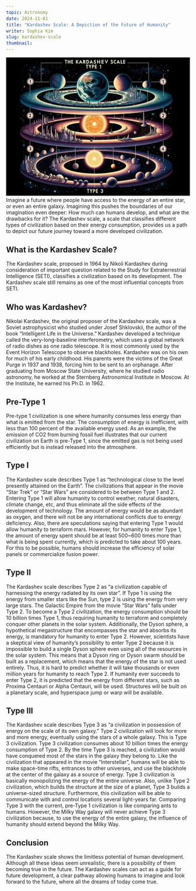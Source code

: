 ```yaml
---
topic: Astronomy
date: 2024-11-01
title: "Kardashev Scale: A Depiction of the Future of Humanity"
writer: Sophia Kim
slug: kardashev-scale
thumbnail: 
---
```

![](../images/articles/kardashev_scale.jpg)
Imagine a future where people have access to the energy of an entire star, or even an entire galaxy. Imagining this pushes the boundaries of our imagination even deeper: How much can humans develop, and what are the drawbacks for it? The Kardashev scale, a scale that classifies different types of civilization based on their energy consumption, provides us a path to depict our future journey toward a more developed civilization. 

## What is the Kardashev Scale?
The Kardashev scale, proposed in 1964 by Nikoli Kardashev during consideration of important question related to the Study for Extraterrestrial Intelligence (SETI), classifies a civilization based on its development. The Kardashev scale still remains as one of the most influential concepts from SETI. 

## Who was Kardashev?
Nikolai Kardashev, the original proposer of the Kardashev scale, was a Soviet astrophysicist who studied under Josef Shklovskii, the author of the book “Intelligent Life in the Universe.” Kardashev developed a technique called the very-long-baseline interferometry, which uses a global network of radio dishes as one radio telescope. It is most commonly used by the Event Horizon Telescope to observe blackholes. Kardashev was on his own for much of his early childhood. His parents were the victims of the Great Purge in 1937 and 1938, forcing him to be sent to an orphanage. After graduating from Moscow State University, where he studied radio astronomy, he worked at the Sternberg Astronomical Institute in Moscow. At the Institute, he earned his Ph.D. in 1962. 

## Pre-Type 1
Pre-type 1 civilization is one where humanity consumes less energy than what is emitted from the star. The consumption of energy is inefficient, with less than 100 percent of the available energy used. As an example, the emission of CO2 from burning fossil fuel illustrates that our current civilization on Earth is pre-Type 1, since the emitted gas is not being used efficiently but is instead released into the atmosphere. 

## Type I
The Kardashev scale describes Type 1 as “technological close to the level presently attained on the Earth”. The civilizations that appear in the movie “Star Trek” or “Star Wars” are considered to be between Type 1 and 2. Entering Type 1 will allow humanity to control weather, natural disasters, climate change, etc, and thus eliminate all the side effects of the development of technology. The amount of energy would be as abundant as oxygen, and there will not be any international conflicts due to energy deficiency. Also, there are speculations saying that entering Type 1 would allow humanity to terraform mars. However, for humanity to enter Type 1, the amount of energy spent should be at least 500~600 times more than what is being spent currently, which is predicted to take about 100 years. For this to be possible, humans should increase the efficiency of solar panels or commercialize fusion power. 

## Type II 
The Kardashev scale describes Type 2 as “a civilization capable of harnessing the energy radiated by its own star”. If Type 1 is using the energy from smaller stars like the Sun, type 2 is using the energy from very large stars. The Galactic Empire from the movie “Star Wars” falls under Type 2. To become a Type 2 civilization, the energy consumption should be 10 billion times Type 1, thus requiring humanity to terraform and completely conquer other planets in the solar system. Additionally, the Dyson sphere, a hypothetical megastructure that encompasses the star and absorbs its energy, is mandatory for humanity to enter Type 2. However, scientists have a skeptical view of humanity’s possibility to enter Type 2 because it is impossible to build a single Dyson sphere even using all of the resources in the solar system. This means that a Dyson ring or Dyson swarm should be built as a replacement, which means that the energy of the star is not used entirely. Thus, it is hard to predict whether it will take thousands or even million years for humanity to reach Type 2. If humanity ever succeeds to enter Type 2, it is predicted that the energy from different stars, such as Proxima Centauri or Alpha Centauri, will be used. Structures will be built on a planetary scale, and hyperspace jump or warp will be available. 

## Type III
The Kardashev scale describes Type 3 as “a civilization in possession of energy on the scale of its own galaxy.” Type 2 civilization will look for more and more energy, eventually using the stars of a whole galaxy. This is Type 3 civilization. Type 3 civilization consumes about 10 billion times the energy consumption of Type 2. By the time Type 3 is reached, a civilization would have conquered most of the stars in the galaxy they belong to. Like the civilization that appeared in the movie “Interstellar”, humans will be able to make space-time rifts, entrances to other universes, and use the blackhole at the center of the galaxy as a source of energy. Type 3 civilization is basically monopolizing the energy of the entire universe. Also, unlike Type 2 civilization, which builds the structure at the size of a planet, Type 3 builds a universe-sized structure. Furthermore, this civilization will be able to communicate with and control locations several light-years far. Comparing Type 3 with the current, pre-Type 1 civilization is like comparing ants to humans. However, the Milky Way galaxy will never achieve Type 3 civilization because, to use the energy of the entire galaxy, the influence of humanity should extend beyond the Milky Way. 

## Conclusion
The Kardashev scale shows the limitless potential of human development. Although all these ideas seem unrealistic, there is a possibility of them becoming true in the future. The Kardashev scales can act as a guide for future development, a clear pathway allowing humans to imagine and look forward to the future, where all the dreams of today come true. 